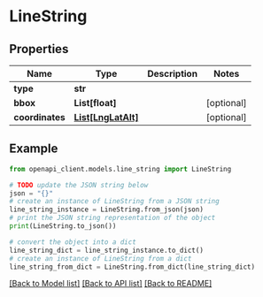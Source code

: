# LineString


## Properties

Name | Type | Description | Notes
------------ | ------------- | ------------- | -------------
**type** | **str** |  | 
**bbox** | **List[float]** |  | [optional] 
**coordinates** | [**List[LngLatAlt]**](LngLatAlt.md) |  | [optional] 

## Example

```python
from openapi_client.models.line_string import LineString

# TODO update the JSON string below
json = "{}"
# create an instance of LineString from a JSON string
line_string_instance = LineString.from_json(json)
# print the JSON string representation of the object
print(LineString.to_json())

# convert the object into a dict
line_string_dict = line_string_instance.to_dict()
# create an instance of LineString from a dict
line_string_from_dict = LineString.from_dict(line_string_dict)
```
[[Back to Model list]](../README.md#documentation-for-models) [[Back to API list]](../README.md#documentation-for-api-endpoints) [[Back to README]](../README.md)


